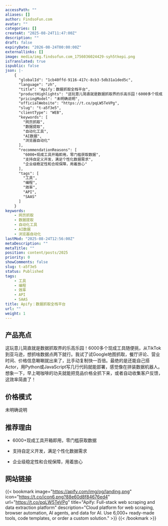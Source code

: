 ```yaml
---
accessPath: ""
aliases: []
author: FindsoFun.com
avatar: ""
categories: []
createAt: "2025-08-24T11:47:00Z"
description: ""
draft: false
expiryDate: "2026-08-24T00:00:00Z"
externallinks: []
image: media/img.findsofun.com_1756036024429-syh5tkepi.png
isTranslated: true
ispublic: false
json: |-
    {
      "globalId": "1cb40ffd-9116-417c-8cb3-5db31a1ded5c",
      "language": "zh",
      "title": "Apify：数据抓取全栈平台",
      "productHighlights": "这玩意儿简直就是数据抓取界的乐高乐园！6000多个现成工具随便挑，从TikTok到亚马逊，想抓啥数据点两下就行。我试了试Google地图抓取，餐厅评论、营业时间、价格信息唰唰就出来了，比手动复制快一百倍。最绝的是还能自己搭Actor，用Python或JavaScript写几行代码就能部署，感觉像在拼装数据机器人。想象一下，早上喝咖啡的功夫就能把竞品价格全抓下来，或者自动收集客户反馈，这效率简直了！",
      "pricingModel": "未明确说明",
      "officialWebsite": "https://t.co/pqLW5TeVPg",
      "slug": "t-a5f3e5",
      "clientType": "WEB",
      "keywords": [
        "网页抓取",
        "数据提取",
        "自动化工具",
        "AI数据",
        "浏览器自动化"
      ],
      "recommendationReasons": [
        "6000+现成工具开箱即用，零门槛获取数据",
        "支持自定义开发，满足个性化数据需求",
        "企业级稳定性和合规保障，用着放心"
      ],
      "tags": [
        "工具",
        "编程",
        "效率",
        "API",
        "SAAS"
      ]
    }
keywords:
    - 网页抓取
    - 数据提取
    - 自动化工具
    - AI数据
    - 浏览器自动化
lastMod: "2025-08-24T12:56:00Z"
metaDescription: ""
metaTitle: ""
position: content/posts/2025
priority: 0
showComments: false
slug: t-a5f3e5
status: Published
tags:
    - 工具
    - 编程
    - 效率
    - API
    - SAAS
title: Apify：数据抓取全栈平台
url: ""
weight: 1
---
```

## 产品亮点
这玩意儿简直就是数据抓取界的乐高乐园！6000多个现成工具随便挑，从TikTok到亚马逊，想抓啥数据点两下就行。我试了试Google地图抓取，餐厅评论、营业时间、价格信息唰唰就出来了，比手动复制快一百倍。最绝的是还能自己搭Actor，用Python或JavaScript写几行代码就能部署，感觉像在拼装数据机器人。想象一下，早上喝咖啡的功夫就能把竞品价格全抓下来，或者自动收集客户反馈，这效率简直了！

## 价格模式
<!--more-->未明确说明

## 推荐理由
- 6000+现成工具开箱即用，零门槛获取数据

- 支持自定义开发，满足个性化数据需求

- 企业级稳定性和合规保障，用着放心

## 网站链接
{{< bookmark image="https://apify.com/img/og/landing.png" icon="https://t.co/icon6.png?88e60d8f84676ed4" url="https://t.co/pqLW5TeVPg" title="Apify: Full-stack web scraping and data extraction platform" description="Cloud platform for web scraping, browser automation, AI agents, and data for AI. Use 6,000+ ready-made tools, code templates, or order a custom solution." >}}
{{< /bookmark >}}


